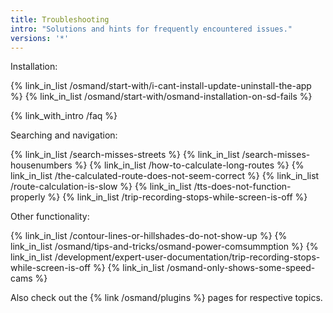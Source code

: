 ```yaml
---
title: Troubleshooting
intro: "Solutions and hints for frequently encountered issues."
versions: '*'
---
```


Installation:

{% link_in_list /osmand/start-with/i-cant-install-update-uninstall-the-app %}
{% link_in_list /osmand/start-with/osmand-installation-on-sd-fails %}

{% link_with_intro /faq %} 

Searching and navigation:

{% link_in_list /search-misses-streets %}
{% link_in_list /search-misses-housenumbers %}
{% link_in_list /how-to-calculate-long-routes %}
{% link_in_list /the-calculated-route-does-not-seem-correct %}
{% link_in_list /route-calculation-is-slow %}
{% link_in_list /tts-does-not-function-properly %}
{% link_in_list /trip-recording-stops-while-screen-is-off %}

Other functionality:

{% link_in_list /contour-lines-or-hillshades-do-not-show-up %}
{% link_in_list /osmand/tips-and-tricks/osmand-power-comsummption %}
{% link_in_list /development/expert-user-documentation/trip-recording-stops-while-screen-is-off %}
{% link_in_list /osmand-only-shows-some-speed-cams %}

Also check out the {% link /osmand/plugins %} pages for respective topics.
